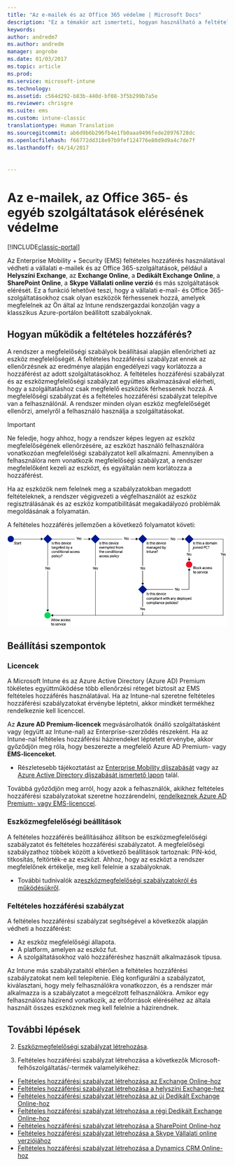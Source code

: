 ```yaml
---
title: "Az e-mailek és az Office 365 védelme | Microsoft Docs"
description: "Ez a témakör azt ismerteti, hogyan használható a feltételes hozzáférés arra, hogy csak a megfelelő eszközök férhessenek hozzá a vállalati e-mailekhez, valamint a SharePoint Online-on és más szolgáltatásokban tárolt vállalati adatokhoz."
keywords: 
author: andredm7
ms.author: andredm
manager: angrobe
ms.date: 01/03/2017
ms.topic: article
ms.prod: 
ms.service: microsoft-intune
ms.technology: 
ms.assetid: c564d292-b83b-440d-bf08-3f5b299b7a5e
ms.reviewer: chrisgre
ms.suite: ems
ms.custom: intune-classic
translationtype: Human Translation
ms.sourcegitcommit: ab6d9b6b296fb4e1fb0aaa9496fede28976728dc
ms.openlocfilehash: f66772dd318e97b9fef124776e80d9d9a4c7de7f
ms.lasthandoff: 04/14/2017


---
```


# <a name="protect-access-to-email-office-365-and-other-services-with-microsoft-intune"></a>Az e-mailek, az Office 365- és egyéb szolgáltatások elérésének védelme

[!INCLUDE[classic-portal](../includes/classic-portal.md)]

Az Enterprise Mobility + Security (EMS) feltételes hozzáférés használatával védheti a vállalati e-mailek és az Office 365-szolgáltatások, például a **Helyszíni Exchange**, az **Exchange Online**, a **Dedikált Exchange Online**, a **SharePoint Online**, a **Skype Vállalati online verzió** és más szolgáltatások elérését. Ez a funkció lehetővé teszi, hogy a vállalati e-mail- és Office 365-szolgáltatásokhoz csak olyan eszközök férhessenek hozzá, amelyek megfelelnek az Ön által az Intune rendszergazdai konzolján vagy a klasszikus Azure-portálon beállított szabályoknak.
## <a name="how-does-conditional-access-work"></a>Hogyan működik a feltételes hozzáférés?
A rendszer a megfelelőségi szabályok beállításai alapján ellenőrizheti az eszköz megfelelőségét. A feltételes hozzáférési szabályzat ennek az ellenőrzésnek az eredménye alapján engedélyezi vagy korlátozza a hozzáférést az adott szolgáltatásokhoz. A feltételes hozzáférési szabályzat és az eszközmegfelelőségi szabályzat együttes alkalmazásával elérheti, hogy a szolgáltatáshoz csak megfelelő eszközök férhessenek hozzá. A megfelelőségi szabályzat és a feltételes hozzáférési szabályzat telepítve van a felhasználónál. A rendszer minden olyan eszköz megfelelőségét ellenőrzi, amelyről a felhasználó használja a szolgáltatásokat.

> [!IMPORTANT]
> Ne feledje, hogy ahhoz, hogy a rendszer képes legyen az eszköz megfelelőségének ellenőrzésére, az eszközt használó felhasználóra vonatkozóan megfelelőségi szabályzatot kell alkalmazni.
> Amennyiben a felhasználóra nem vonatkozik megfelelőségi szabályzat, a rendszer megfelelőként kezeli az eszközt, és egyáltalán nem korlátozza a hozzáférést.

Ha az eszközök nem felelnek meg a szabályzatokban megadott feltételeknek, a rendszer végigvezeti a végfelhasználót az eszköz regisztrálásának és az eszköz kompatibilitását megakadályozó problémák megoldásának a folyamatán.

A feltételes hozzáférés jellemzően a következő folyamatot követi:

![Azokat a döntési pontokat megjelenítő diagram, amelyek segítségével a rendszer meghatározza, hogy hozzáférést kaphat-e az adott eszköz az adott szolgáltatáshoz](../media/ConditionalAccess4.png)

## <a name="setup-considerations"></a>Beállítási szempontok

### <a name="licensing"></a>Licencek

A Microsoft Intune és az Azure Active Directory (Azure AD) Premium tökéletes együttműködése több ellenőrzési réteget biztosít az EMS feltételes hozzáférés használatával. Ha az Intune-nal szeretne feltételes hozzáférési szabályzatokat érvénybe léptetni, akkor mindkét termékhez rendelkeznie kell licenccel.

Az **Azure AD Premium-licencek** megvásárolhatók önálló szolgáltatásként vagy (együtt az Intune-nal) az Enterprise-szerződés részeként. Ha az Intune-nal feltételes hozzáférési házirendeket léptetett érvénybe, akkor győződjön meg róla, hogy beszerezte a megfelelő Azure AD Premium- vagy **EMS-licenceket**.

- Részletesebb tájékoztatást az [Enterprise Mobility díjszabását](https://www.microsoft.com/cloud-platform/enterprise-mobility-pricing) vagy az [Azure Active Directory díjszabását ismertető lapon](https://azure.microsoft.com/pricing/details/active-directory/) talál.

Továbbá győződjön meg arról, hogy azok a felhasználók, akikhez feltételes hozzáférési szabályzatokat szeretne hozzárendelni, [rendelkeznek Azure AD Premium- vagy EMS-licenccel](/Intune/get-started/start-with-a-paid-subscription-to-microsoft-intune-step-4.md).

### <a name="device-compliance-settings"></a>Eszközmegfelelőségi beállítások

A feltételes hozzáférés beállításához állítson be eszközmegfelelőségi szabályzatot és feltételes hozzáférési szabályzatot. A megfelelőségi szabályzathoz többek között a következő beállítások tartoznak: PIN-kód, titkosítás, feltörték-e az eszközt. Ahhoz, hogy az eszközt a rendszer megfelelőnek értékelje, meg kell felelnie a szabályoknak.

- További tudnivalók az[eszközmegfelelőségi szabályzatokról és működésükről](introduction-to-device-compliance-policies-in-microsoft-intune.md).

### <a name="conditional-access-policy"></a>Feltételes hozzáférési szabályzat

A feltételes hozzáférési szabályzat segítségével a következők alapján védheti a hozzáférést:
- Az eszköz megfelelőségi állapota.
- A platform, amelyen az eszköz fut.
- A szolgáltatásokhoz való hozzáféréshez használt alkalmazások típusa.

Az Intune más szabályzataitól eltérően a feltételes hozzáférési szabályzatokat nem kell telepítenie. Elég konfigurálni a szabályzatot, kiválasztani, hogy mely felhasználókra vonatkozzon, és a rendszer már alkalmazza is a szabályzatot a megcélzott felhasználókra. Amikor egy felhasználóra házirend vonatkozik, az erőforrások eléréséhez az általa használt összes eszköznek meg kell felelnie a házirendnek.


## <a name="next-steps"></a>További lépések


2. [Eszközmegfelelőségi szabályzat létrehozása](create-a-device-compliance-policy-in-microsoft-intune.md).

2.  Feltételes hozzáférési szabályzat létrehozása a következők Microsoft-felhőszolgáltatás/-termék valamelyikéhez:

  - [Feltételes hozzáférési szabályzat létrehozása az Exchange Online-hoz](restrict-access-to-exchange-online-with-microsoft-intune.md)
  - [Feltételes hozzáférési szabályzat létrehozása a helyszíni Exchange-hez](restrict-access-to-exchange-onpremises-with-microsoft-intune.md)
  - [Feltételes hozzáférési szabályzat létrehozása az új Dedikált Exchange Online-hoz](restrict-access-to-exchange-online-with-microsoft-intune.md)
  - [Feltételes hozzáférési szabályzat létrehozása a régi Dedikált Exchange Online-hoz](restrict-access-to-exchange-onpremises-with-microsoft-intune.md)
  - [Feltételes hozzáférési szabályzat létrehozása a SharePoint Online-hoz](restrict-access-to-sharepoint-online-with-microsoft-intune.md)
  - [Feltételes hozzáférési szabályzat létrehozása a Skype Vállalati online verziójához](restrict-access-to-skype-for-business-online-with-microsoft-intune.md)
  - [Feltételes hozzáférési szabályzat létrehozása a Dynamics CRM Online-hoz](restrict-access-to-dynamics-crm-online-with-microsoft-intune.md)

